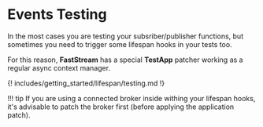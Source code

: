 # Events Testing

In the most cases you are testing your subsriber/publisher functions, but sometimes you need to trigger some lifespan hooks in your tests too.

For this reason, **FastStream** has a special **TestApp** patcher working as a regular async context manager.

{! includes/getting_started/lifespan/testing.md !}

!!! tip
    If you are using a connected broker inside withing your lifespan hooks, it's advisable to patch the broker first (before applying the application patch).
